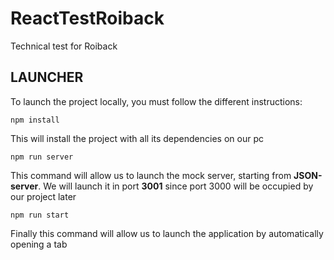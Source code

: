 # ReactTestRoiback

Technical test for Roiback

## LAUNCHER

To launch the project locally, you must follow the different instructions:

```
npm install
```

This will install the project with all its dependencies on our pc

```
npm run server
```

This command will allow us to launch the mock server, starting from **JSON-server**.
We will launch it in port **3001** since port 3000 will be occupied by our project later

```
npm run start
```

Finally this command will allow us to launch the application by automatically opening a tab
